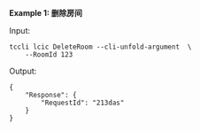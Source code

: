 **Example 1: 删除房间**



Input: 

```
tccli lcic DeleteRoom --cli-unfold-argument  \
    --RoomId 123
```

Output: 
```
{
    "Response": {
        "RequestId": "213das"
    }
}
```

